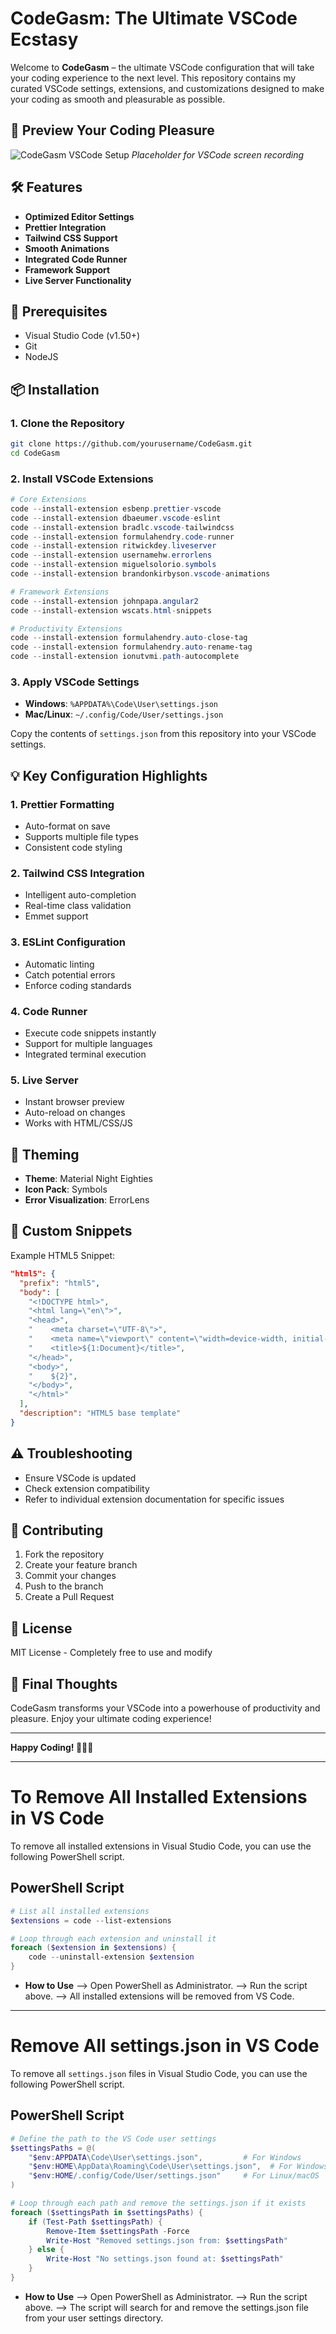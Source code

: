 # CodeGasm: The Ultimate VSCode Ecstasy

Welcome to **CodeGasm** – the ultimate VSCode configuration that will take your coding experience to the next level. This repository contains my curated VSCode settings, extensions, and customizations designed to make your coding as smooth and pleasurable as possible.

## 🚀 Preview Your Coding Pleasure

![CodeGasm VSCode Setup](https://raw.githubusercontent.com/girish-kor/CodeGasm-The-Ultimate-VSCode-Ecstasy/refs/heads/main/assets/CodeGasm.png)
*Placeholder for VSCode screen recording*

## 🛠 Features

- **Optimized Editor Settings**
- **Prettier Integration**
- **Tailwind CSS Support**
- **Smooth Animations**
- **Integrated Code Runner**
- **Framework Support**
- **Live Server Functionality**

## 🔧 Prerequisites

- Visual Studio Code (v1.50+)
- Git
- NodeJS

## 📦 Installation

### 1. Clone the Repository

```bash
git clone https://github.com/yourusername/CodeGasm.git
cd CodeGasm
```

### 2. Install VSCode Extensions

```powershell
# Core Extensions
code --install-extension esbenp.prettier-vscode
code --install-extension dbaeumer.vscode-eslint
code --install-extension bradlc.vscode-tailwindcss
code --install-extension formulahendry.code-runner
code --install-extension ritwickdey.liveserver
code --install-extension usernamehw.errorlens
code --install-extension miguelsolorio.symbols
code --install-extension brandonkirbyson.vscode-animations

# Framework Extensions
code --install-extension johnpapa.angular2
code --install-extension wscats.html-snippets

# Productivity Extensions
code --install-extension formulahendry.auto-close-tag
code --install-extension formulahendry.auto-rename-tag
code --install-extension ionutvmi.path-autocomplete
```

### 3. Apply VSCode Settings

- **Windows**: `%APPDATA%\Code\User\settings.json`
- **Mac/Linux**: `~/.config/Code/User/settings.json`

Copy the contents of `settings.json` from this repository into your VSCode settings.

## 💡 Key Configuration Highlights

### 1. Prettier Formatting
- Auto-format on save
- Supports multiple file types
- Consistent code styling

### 2. Tailwind CSS Integration
- Intelligent auto-completion
- Real-time class validation
- Emmet support

### 3. ESLint Configuration
- Automatic linting
- Catch potential errors
- Enforce coding standards

### 4. Code Runner
- Execute code snippets instantly
- Support for multiple languages
- Integrated terminal execution

### 5. Live Server
- Instant browser preview
- Auto-reload on changes
- Works with HTML/CSS/JS

## 🎨 Theming

- **Theme**: Material Night Eighties
- **Icon Pack**: Symbols
- **Error Visualization**: ErrorLens

## 📝 Custom Snippets

Example HTML5 Snippet:

```json
"html5": {
  "prefix": "html5",
  "body": [
    "<!DOCTYPE html>",
    "<html lang=\"en\">",
    "<head>",
    "    <meta charset=\"UTF-8\">",
    "    <meta name=\"viewport\" content=\"width=device-width, initial-scale=1.0\">",
    "    <title>${1:Document}</title>",
    "</head>",
    "<body>",
    "    ${2}",
    "</body>",
    "</html>"
  ],
  "description": "HTML5 base template"
}
```

## ⚠️ Troubleshooting

- Ensure VSCode is updated
- Check extension compatibility
- Refer to individual extension documentation for specific issues

## 🤝 Contributing

1. Fork the repository
2. Create your feature branch
3. Commit your changes
4. Push to the branch
5. Create a Pull Request

## 📄 License

MIT License - Completely free to use and modify

## 🌟 Final Thoughts

CodeGasm transforms your VSCode into a powerhouse of productivity and pleasure. Enjoy your ultimate coding experience!

---

**Happy Coding! 🚀👨‍💻**

---

# To Remove All Installed Extensions in VS Code

To remove all installed extensions in Visual Studio Code, you can use the following PowerShell script.

## PowerShell Script

```powershell
# List all installed extensions
$extensions = code --list-extensions

# Loop through each extension and uninstall it
foreach ($extension in $extensions) {
    code --uninstall-extension $extension
}
```
- **How to Use**
--> Open PowerShell as Administrator.
--> Run the script above.
--> All installed extensions will be removed from VS Code.

---

# Remove All settings.json in VS Code

To remove all `settings.json` files in Visual Studio Code, you can use the following PowerShell script.

## PowerShell Script

```powershell
# Define the path to the VS Code user settings
$settingsPaths = @(
    "$env:APPDATA\Code\User\settings.json",         # For Windows
    "$env:HOME\AppData\Roaming\Code\User\settings.json",  # For Windows (Alternate)
    "$env:HOME/.config/Code/User/settings.json"     # For Linux/macOS
)

# Loop through each path and remove the settings.json if it exists
foreach ($settingsPath in $settingsPaths) {
    if (Test-Path $settingsPath) {
        Remove-Item $settingsPath -Force
        Write-Host "Removed settings.json from: $settingsPath"
    } else {
        Write-Host "No settings.json found at: $settingsPath"
    }
}
```
- **How to Use**
--> Open PowerShell as Administrator.
--> Run the script above.
--> The script will search for and remove the settings.json file from your user settings directory.

